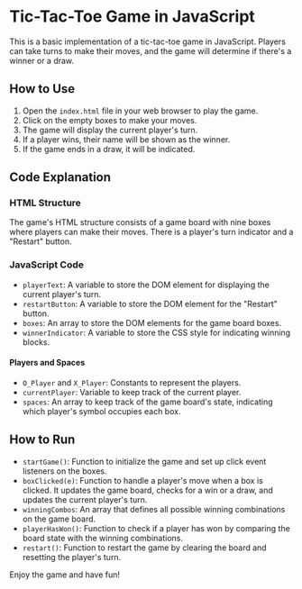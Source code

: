 # Tic-Tac-Toe Game in JavaScript

This is a basic implementation of a tic-tac-toe game in JavaScript. Players can take turns to make their moves, and the game will determine if there's a winner or a draw.

## How to Use

1. Open the `index.html` file in your web browser to play the game.
2. Click on the empty boxes to make your moves.
3. The game will display the current player's turn.
4. If a player wins, their name will be shown as the winner.
5. If the game ends in a draw, it will be indicated.

## Code Explanation

### HTML Structure

The game's HTML structure consists of a game board with nine boxes where players can make their moves. There is a player's turn indicator and a "Restart" button.

### JavaScript Code

- `playerText`: A variable to store the DOM element for displaying the current player's turn.
- `restartButton`: A variable to store the DOM element for the "Restart" button.
- `boxes`: An array to store the DOM elements for the game board boxes.
- `winnerIndicator`: A variable to store the CSS style for indicating winning blocks.

#### Players and Spaces

- `O_Player` and `X_Player`: Constants to represent the players.
- `currentPlayer`: Variable to keep track of the current player.
- `spaces`: An array to keep track of the game board's state, indicating which player's symbol occupies each box.

## How to Run
- `startGame()`: Function to initialize the game and set up click event listeners on the boxes.
- `boxClicked(e)`: Function to handle a player's move when a box is clicked. It updates the game board, checks for a win or a draw, and updates the current player's turn.
- `winningCombos`: An array that defines all possible winning combinations on the game board.
- `playerHasWon()`: Function to check if a player has won by comparing the board state with the winning combinations.
- `restart()`: Function to restart the game by clearing the board and resetting the player's turn.


Enjoy the game and have fun!
